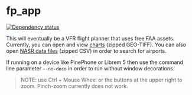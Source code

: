 # fp_app

[![Dependency status](https://deps.rs/repo/github/Barugon/fp_app/status.svg)](https://deps.rs/repo/github/Barugon/fp_app)

This will eventually be a VFR flight planner that uses free FAA assets. Currently, you can open and view [charts](https://www.faa.gov/air_traffic/flight_info/aeronav/digital_products/vfr/) (zipped GEO-TIFF). You can also open [NASR data files](https://www.faa.gov/air_traffic/flight_info/aeronav/aero_data/NASR_Subscription/) (zipped CSV) in order to search for airports.

If running on a device like PinePhone or Librem 5 then use the command line parameter `--no-deco` in order to run without window decorations.

> NOTE: use Ctrl + Mouse Wheel or the buttons at the upper right to zoom. Pinch-zoom currently does not work.
